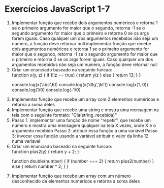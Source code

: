 # Exercícios JavaScript 1-7

<ol>
  <li>
    Implementar função que recebe dois argumentos numéricos e
retorna 1 se o primeiro argumento for maior que o segundo, retorna -1 se o
segundo argumento for maior que o primeiro e retorna 0 se os args forem iguais.
Caso qualquer um dos argumentos recebidos não seja um numero, a função deve
retornar null.implementar função que recebe dois argumentos numéricos e
retorna 1 se o primeiro argumento for maior que o segundo, retorna -1 se o
segundo argumento for maior que o primeiro e retorna 0 se os args forem iguais.
Caso qualquer um dos argumentos recebidos não seja um numero, a função deve
    retornar null</li>
    
  <li>
    Criar um enunciado baseado na seguinte funcao: <br>
    function x(y, z) {
  if (!!z == true) {
    return y/z
  } else {
    return 13;
  }
}

console.log(x('abc',6))
console.log(x('dfg','jkl'))
console.log(x(1, 0))
console.log(1/0)
    console.log(-1/0)</li>
  
  <li>
    Implementar função que recebe um array com 2 elementos numéricos e retorna a soma deles</li>
  
  <li>
    Implementar função que recebe uma string e mostra uma mensagem na tela com o
    seguinte formato: "Olá(string_recebida)"</li>
  
  <li>
  Passo 1: implementar uma função de nome "repetir", que recebe um número e mostra uma mensagem qualquer
na tela X vezes, onde X é o argumento recebido
Passo 2: atribuir essa função a uma variável
Passo 3: invocar essa função usando a variável
atribuir o valor da linha 12 numa variavel
</li>
  
  <li>
    Criar um enunciado baseado na  seguinte funcao: <br>
    function plus2(y) {
  return y + 2;
}

function double(number) {
  if (number === 2) {
    return plus2(number)
  } else {
    return number * 2;
  }
    }</li>
  
  <li>
    Implementar função que recebe um array com um número desconhecido de elementos
    numéricos e retorna a soma deles</li>

